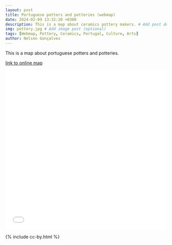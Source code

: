 ```yaml
---
layout: post
title: Portuguese potters and potteries (webmap)
date: 2024-02-09 13:32:20 +0300
description: This is a map about ceramics pottery makers. # Add post description (optional)
img: pottery.jpg # Add image post (optional)
tags: [Webmap, Pottery, Ceramics, Portugal, Culture, Arts]
author: Nelson Gonçalves
---
```

This is a map about portuguese potters and potteries.

[link to online map](https://umap.openstreetmap.fr/en/map/ceramica-e-olaria_1021961)


<iframe width="100%" height="500px" frameborder="0" allowfullscreen allow="geolocation" src="//umap.openstreetmap.fr/en/map/ceramica-e-olaria_1021961?scaleControl=true&miniMap=false&scrollWheelZoom=true&zoomControl=true&editMode=disabled&moreControl=true&searchControl=null&tilelayersControl=null&embedControl=null&datalayersControl=true&onLoadPanel=undefined&captionBar=false&captionMenus=true"></iframe>




{% include cc-by.html %}
